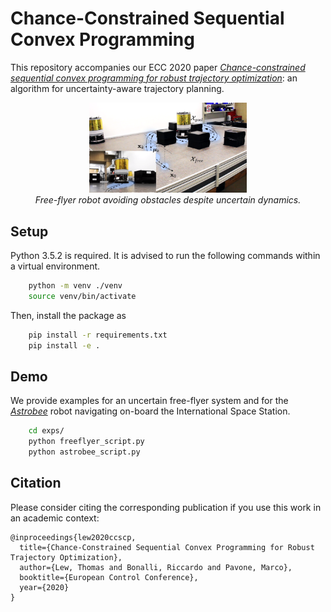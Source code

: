 # Chance-Constrained Sequential Convex Programming

This repository accompanies our ECC 2020 paper *[Chance-constrained sequential convex programming for robust trajectory optimization](http://asl.stanford.edu/wp-content/papercite-data/pdf/Lew.Bonalli.Pavone.ECC20.pdf)*: an algorithm for uncertainty-aware trajectory planning.


<p align="center">
  <img src="doc/freeflyer.png" width="50%"/>
  <br /><em>Free-flyer robot avoiding obstacles despite uncertain dynamics.</em>
</p>


## Setup

Python 3.5.2 is required. It is advised to run the following commands within a virtual environment. 
```bash
	python -m venv ./venv
	source venv/bin/activate
```
Then, install the package as
```bash
	pip install -r requirements.txt
	pip install -e .
```

## Demo

We provide examples for an uncertain free-flyer system and for the *[Astrobee](https://ntrs.nasa.gov/archive/nasa/casi.ntrs.nasa.gov/20160007769.pdf)* robot navigating on-board the International Space Station.
```bash
	cd exps/
	python freeflyer_script.py
	python astrobee_script.py
```

## Citation

Please consider citing the corresponding publication if you use this work in an academic context:
```
@inproceedings{lew2020ccscp,
  title={Chance-Constrained Sequential Convex Programming for Robust Trajectory Optimization},
  author={Lew, Thomas and Bonalli, Riccardo and Pavone, Marco},
  booktitle={European Control Conference},
  year={2020}
}
```
